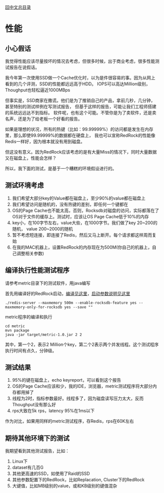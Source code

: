 [回中文总目录](menu_cn.md)

# 性能

## 小心假话

我觉得性能应该尽量按坏的情况去考虑，但很多时候，出于商业考虑，很多性能测试报告在说假话。

我今年第一次使用SSD做一个Cache优化时，以为是件很容易的事。因为从网上看到的几个评测，SSD的性能都远远高于HDD。
IOPS可以高达Million级别，Thoughput也轻松逼近1000MBps

但事实是，SSD商家在撒谎。他们是为了推销自己的产品，拿前几秒，几分钟，甚至特别的测试样例在写测试报告，
但基于这样的报告，可能让我们工程师搭建的系统远远达不到指标。
软件呢，也有这个可能。不管你是为了卖软件，还是卖名声，还是为了给老板一个好看的报告。

如果是理想的状况，所有的热键（比如：99.99999%）的访问都是发生在内存里，那么即使99.99999%的数据都在硬盘上，
我也可以宣称RedRock的性能像Redis一样好，因为根本就没有用到磁盘。

但这没有意义。因为RedRock应该考虑的是有大量Miss的情况下，同时大量数据又在磁盘上，性能会怎样？

所以，我下面的测试，是基于一个糟糕的环境假设进行的。

## 测试环境考虑

1. 我们希望大部分key的Value都在磁盘上，至少90%的value都在磁盘上
2. 我们希望访问是随机的，没有热键的差别，即任何一个键都在
3. OS的Page Cache也不能太高，否则，Rocksdb对磁盘的访问，实际都落在了OS对于文件的缓存上。测试时，应该让OS Page Cache低于10%的内存
4. key小，在100字节左右，value大些，在1000字节。我们做了key 20~200的随机， value 200~2000的随机
5. 暂不考虑短连接，即连接了Redis，然后又马上断开。每个请求都这样周而复始
6. 在我的MAC机器上，设置RedRock的内存现在为500M(你自己的机器上，自己调整相关参数)

## 编译执行性能测试程序

请参考metric目录下的测试软件，用java编写

首先用编译好的RedRock启动，[编译见这里](compile_cn.md)，[启动参数说明见这里](howrun_cn.md)

```
./redis-server --maxmemory 500m --enable-rocksdb-feature yes --maxmemory-only-for-rocksdb yes --save ""
```

metric程序的编译和执行
```
cd metric
mvn package
java -jar target/metric-1.0.jar 2 2
```

其中，第一个2，表示2 Million个key，第二个2表示两个并发线程。这个测试程序执行时间有点久，分钟级。

## 测试结果

1. 95%的键在磁盘上，echo keyreport，可以看到这个报告
2. OS的Page Cache应该和少，我的IDE，浏览器，metric测试程序将大部分内存都用掉了
3. 线程为2时，指标参数最好。线程多了，因为磁盘读写压力太大，反而Thoughput没有那么好
4. rps大致在5k rps，latency 95%在1ms以下

作为对比，如果用同样的metric测试程序，存Redis，rps在60K左右

## 期待其他环境下的测试

我期望看到其他测试报告，比如：
1. Linux下
2. dataset有几百G
3. 其他更高速的SSD，如使用了Raid的SSD
4. 其他参数配置下的RedRock，比如Replacation, Cluster下的RedRock
5. 大键值，比如MB级别的value，或和KB级别的键值混杂